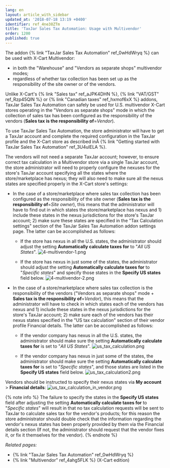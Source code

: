 ```yaml
---
lang: en
layout: article_with_sidebar
updated_at: '2018-07-18 13:19 +0400'
identifier: ref_4ne38ZTm
title: 'TaxJar Sales Tax Automation: Usage with Multivendor'
order: 1200
published: true
---
```

The addon {% link "TaxJar Sales Tax Automation" ref_0wHdWryq %} can be used with X-Cart Multivendor:
   
   * in both the "Warehouse" and "Vendors as separate shops" multivendor modes;
   * regardless of whether tax collection has been set up as the responsibility of the site owner or of the vendors. 

Unlike X-Cart's {% link "Sales tax" ref_aJPK4DHN %}, {% link "VAT/GST" ref_Rzp45QlN %} or {% link "Canadian taxes" ref_hxmof6xX %} addons, TaxJar Sales Tax Automation can safely be used for U.S. multivendor X-Cart stores operating in the "Vendors as separate shops" mode in which the collection of sales tax has been configured as the responsibility of the vendors (**Sales tax is the responsibility of**=_Vendor_). 

To use TaxJar Sales Tax Automation, the store administrator will have to get a TaxJar account and complete the required configuration in the TaxJar profile and the X-Cart store as described inÂ {% link "Getting started with TaxJar Sales Tax Automation" ref_3U4ulELA %}.

The vendors will not need a separate TaxJar account; however, to ensure correct tax calculation in a Multivendor store via a single TaxJar account, the store administrator will need to properly configure the nexuses for the store's TaxJar account specifying all the states where the store/marketplace has nexus; they will also need to make sure all the nexus states are specified properly in the X-Cart store's settings:

   * In the case of a store/marketplace where sales tax collection has been configured as the responsibility of the site owner (**Sales tax is the responsibility of**=_Site owner_), this means that the administrator will have to find out in which states the store/marketplace has nexus and 1) include these states in the nexus jurisdictions for the store's TaxJar account; 2) make sure these states are specified in the "Tax Calculation settings" section of the TaxJar Sales Tax Automation addon settings page. The latter can be accomplished as follows:
   
      *  If the store has nexus in all the U.S. states, the administrator should adjust the setting **Automatically calculate taxes for** to "_All US States_".
         ![4-multivendor-1.png]({{site.baseurl}}/attachments/ref_4ne38ZTm/4-multivendor-1.png)
         
      *  If the store has nexus in just some of the states, the administrator should adjust the setting **Automatically calculate taxes for** to "_Specific states_" and specify those states in the **Specify US states** field below.
         ![4-multivendor-2.png]({{site.baseurl}}/attachments/ref_4ne38ZTm/4-multivendor-2.png)
 
   * In the case of a store/marketplace where sales tax collection is the responsibility of the vendors ("Vendors as separate shops" mode + **Sales tax is the responsibility of**=_Vendor_), this means that the administrator will have to check in which states each of the vendors has nexus and 1) include these states in the nexus jurisdictions for the store's TaxJar account; 2) make sure each of the vendors has their nexus states specified in the "US tax calculation" section of their vendor profile Financial details. The latter can be accomplished as follows: 
   
      *  If the vendor company has nexus in all the U.S. states, the administrator should make sure the setting **Automatically calculate taxes for** is set to "_All US States_".
         ![us_tax_calculation.png]({{site.baseurl}}/attachments/ref_3MSUEwVA/us_tax_calculation.png)
         
      *  If the vendor company has nexus in just some of the states, the administrator should make sure the setting **Automatically calculate taxes for** is set to "_Specific states_", and those states are listed in the **Specify US states** field below.
         ![us_tax_calculation2.png]({{site.baseurl}}/attachments/ref_3MSUEwVA/us_tax_calculation2.png)

Vendors should be instructed to specify their nexus states via **My account** > **Financial details**:
![us_tax_calculation_in_vendor.png]({{site.baseurl}}/attachments/ref_3MSUEwVA/us_tax_calculation_in_vendor.png)

{% note info %}
The failure to specify the states in the **Specify US states** field after adjusting the setting **Automatically calculate taxes for** to "_Specific states_" will result in that no tax calculation requests will be sent to TaxJar to calculate sales tax for the vendor's products; for this reason the store administrator should double check that the information regarding the vendor's nexus states has been properly provided by them via the Financial details section (If not, the administrator should request that the vendor fixes it, or fix it themselves for the vendor).
{% endnote %}

_Related pages:_

   * {% link "TaxJar Sales Tax Automation" ref_0wHdWryq %}
   * {% link "Multivendor" ref_4ahg5FLK %} (X-Cart edition)
